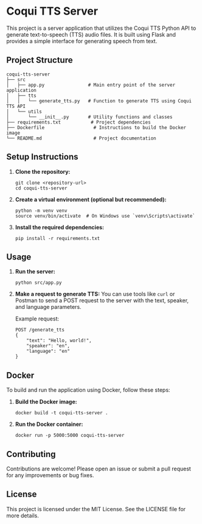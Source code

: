 # Coqui TTS Server

This project is a server application that utilizes the Coqui TTS Python API to generate text-to-speech (TTS) audio files. It is built using Flask and provides a simple interface for generating speech from text.

## Project Structure

```
coqui-tts-server
├── src
│   ├── app.py                # Main entry point of the server application
│   ├── tts
│   │   └── generate_tts.py   # Function to generate TTS using Coqui TTS API
│   └── utils
│       └── __init__.py       # Utility functions and classes
├── requirements.txt           # Project dependencies
├── Dockerfile                  # Instructions to build the Docker image
└── README.md                   # Project documentation
```

## Setup Instructions

1. **Clone the repository:**
   ```
   git clone <repository-url>
   cd coqui-tts-server
   ```

2. **Create a virtual environment (optional but recommended):**
   ```
   python -m venv venv
   source venv/bin/activate  # On Windows use `venv\Scripts\activate`
   ```

3. **Install the required dependencies:**
   ```
   pip install -r requirements.txt
   ```

## Usage

1. **Run the server:**
   ```
   python src/app.py
   ```

2. **Make a request to generate TTS:**
   You can use tools like `curl` or Postman to send a POST request to the server with the text, speaker, and language parameters.

   Example request:
   ```
   POST /generate_tts
   {
       "text": "Hello, world!",
       "speaker": "en",
       "language": "en"
   }
   ```

## Docker

To build and run the application using Docker, follow these steps:

1. **Build the Docker image:**
   ```
   docker build -t coqui-tts-server .
   ```

2. **Run the Docker container:**
   ```
   docker run -p 5000:5000 coqui-tts-server
   ```

## Contributing

Contributions are welcome! Please open an issue or submit a pull request for any improvements or bug fixes.

## License

This project is licensed under the MIT License. See the LICENSE file for more details.